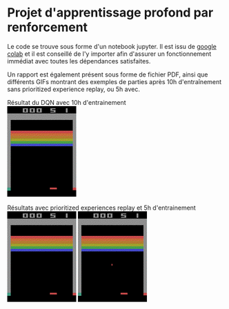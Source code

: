 # Projet d'apprentissage profond par renforcement

Le code se trouve sous forme d'un notebook jupyter. Il est issu de [google colab](https://colab.research.google.com) et il est conseillé de l'y importer afin d'assurer un fonctionnement immédiat avec toutes les dépendances satisfaites.

Un rapport est également présent sous forme de fichier PDF, ainsi que différents GIFs montrant des exemples de parties après 10h d'entraînement sans prioritized experience replay, ou 5h avec.


Résultat du DQN avec 10h d'entrainement  
![](breakout_simple_10h_training.gif)

Résultats avec prioritized experiences replay et 5h d'entrainement  
![](breakout_prioritized_replay_5h_training.gif)
![](breakout_prioritized_replay_5h_training_2.gif)

